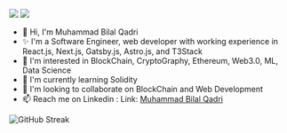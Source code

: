 ![](https://leetcard.jacoblin.cool/bilalattari1409l?ext=heatmap)
![](https://www.linkedin.com/in/muhammad-bilal-qadri-a29498220/)
- 👋 Hi, I'm Muhammad Bilal Qadri
- ✨ I'm a Software Engineer, web developer with working experience in React.js, Next.js, Gatsby.js, Astro.js, and T3Stack
- 👀 I'm interested in BlockChain, CryptoGraphy, Ethereum, Web3.0, ML, Data Science  
- 🌱 I'm currently learning Solidity
- 💞️ I'm looking to collaborate on BlockChain and Web Development
- 📫 Reach me on Linkedin : Link: [Muhammad Bilal Qadri](https://www.linkedin.com/in/muhammad-bilal-qadri/)


![GitHub Streak](https://github-readme-streak-stats.herokuapp.com/?user=bilal-qadri140&theme=dark)

<!---
<a href="">
  <img height=200 align="center" src="https://github-readme-stats.vercel.app/api?username=Hammad395&theme=vision-friendly-dark" />
 </a>
 --->
 <!---
  <a href=""> 
  <img height=200 align="center" src="https://github-readme-stats.vercel.app/api/top-langs?username=Hammad395&layout=compact&langs_count=8&card_width=320&theme=vision-friendly-dark" />
 </a>
 --->
<!---
HammadKnight/HammadKnight is a ✨ special ✨ repository because its `README.md` (this file) appears on your GitHub profile.
You can click the Preview link to take a look at your changes.
--->
